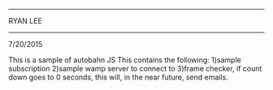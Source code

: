 ********
RYAN LEE
********

7/20/2015

This is a sample of autobahn JS
This contains the following:
1)sample subscription
2)sample wamp server to connect to
3)frame checker, if count down goes to 0 seconds, this will, in the near future, send emails.

